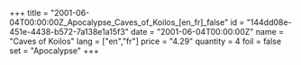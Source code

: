 +++
title = "2001-06-04T00:00:00Z_Apocalypse_Caves_of_Koilos_[en_fr]_false"
id = "144dd08e-451e-4438-b572-7a138e1a15f3"
date = "2001-06-04T00:00:00Z"
name = "Caves of Koilos"
lang = ["en","fr"]
price = "4.29"
quantity = 4
foil = false
set = "Apocalypse"
+++
